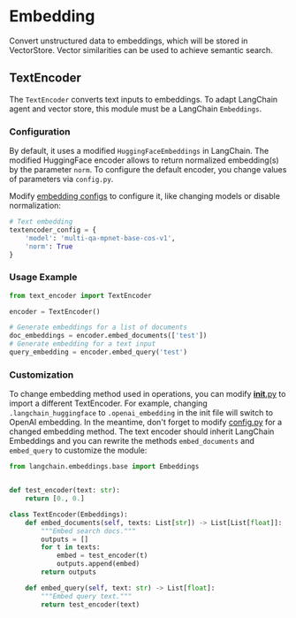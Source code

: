 # Embedding

Convert unstructured data to embeddings, which will be stored in VectorStore.
Vector similarities can be used to achieve semantic search.

## TextEncoder

The `TextEncoder` converts text inputs to embeddings.
To adapt LangChain agent and vector store, this module must be a LangChain `Embeddings`.

### Configuration

By default, it uses a modified `HuggingFaceEmbeddings` in LangChain.
The modified HuggingFace encoder allows to return normalized embedding(s) by the parameter `norm`.
To configure the default encoder, you change values of parameters via `config.py`.

Modify [embedding configs](embedding/config.py) to configure it, like changing models or disable normalization:

```python
# Text embedding
textencoder_config = {
    'model': 'multi-qa-mpnet-base-cos-v1',
    'norm': True
}
```

### Usage Example

```python
from text_encoder import TextEncoder

encoder = TextEncoder()

# Generate embeddings for a list of documents
doc_embeddings = encoder.embed_documents(['test'])
# Generate embedding for a text input
query_embedding = encoder.embed_query('test')
```

### Customization

To change embedding method used in operations, you can modify [__init__.py](./__init__.py) to import a different TextEncoder.
For example, changing `.langchain_huggingface` to `.openai_embedding` in the init file will switch to OpenAI embedding.
In the meantime, don't forget to modify [config.py](./config.py) for a changed embedding method.
The text encoder should inherit LangChain Embeddings and you can rewrite the methods `embed_documents` and `embed_query` to customize the module:

```python
from langchain.embeddings.base import Embeddings


def test_encoder(text: str):
    return [0., 0.]

class TextEncoder(Embeddings):
    def embed_documents(self, texts: List[str]) -> List[List[float]]:
        """Embed search docs."""
        outputs = []
        for t in texts:
            embed = test_encoder(t)
            outputs.append(embed)
        return outputs

    def embed_query(self, text: str) -> List[float]:
        """Embed query text."""
        return test_encoder(text)
```